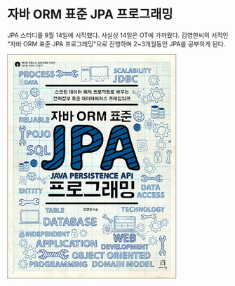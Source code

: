 # 자바 ORM 표준 JPA 프로그래밍

JPA 스터디를 9월 14일에 시작했다. 사실상 14일은 OT에 가까웠다. 김영한씨의 서적인 "자바 ORM 표준 JPA 프로그래밍"으로 진행하며 2~3개월동안 JPA를 공부하게 된다.

![](../../.gitbook/assets/image%20%282%29.png)



